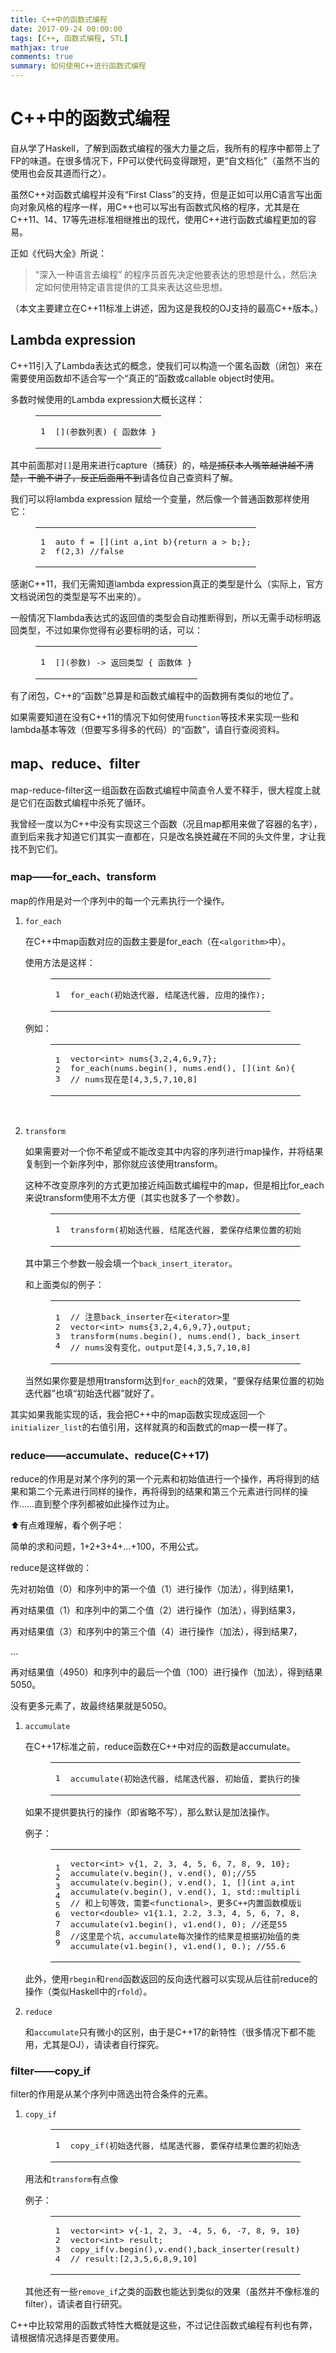 ```yaml
---
title: C++中的函数式编程
date: 2017-09-24 00:00:00
tags: [C++, 函数式编程, STL]
mathjax: true
comments: true
summary: 如何使用C++进行函数式编程
---
```

<h1 id="C-中的函数式编程"><a class="headerlink" href="#C-中的函数式编程" title="C++中的函数式编程"></a>C++中的函数式编程</h1><p>自从学了Haskell，了解到函数式编程的强大力量之后，我所有的程序中都带上了FP的味道。在很多情况下，FP可以使代码变得跟短，更“自文档化”（虽然不当的使用也会反其道而行之）。</p>
    <p>虽然C++对函数式编程并没有“First Class”的支持，但是正如可以用C语言写出面向对象风格的程序一样，用C++也可以写出有函数式风格的程序，尤其是在C++11、14、17等先进标准相继推出的现代，使用C++进行函数式编程更加的容易。</p>
<p>正如《代码大全》所说：</p>
<blockquote>
<p>“深入一种语言去编程” 的程序员首先决定他要表达的思想是什么，然后决定如何使用特定语言提供的工具来表达这些思想。</p>
</blockquote>
<p>（本文主要建立在C++11标准上讲述，因为这是我校的OJ支持的最高C++版本。）</p>
<h2 id="Lambda-expression"><a class="headerlink" href="#Lambda-expression" title="Lambda expression"></a>Lambda expression</h2><p>C++11引入了Lambda表达式的概念，使我们可以构造一个匿名函数（闭包）来在需要使用函数却不适合写一个“真正的”函数或callable object时使用。</p>
<p>多数时候使用的Lambda expression大概长这样：</p>
<figure class="highlight c++"><table><tr><td class="gutter"><pre><span class="line">1</span><br/></pre></td><td class="code"><pre><span class="line">[](参数列表) { 函数体 }</span><br/></pre></td></tr></table></figure>
<p>其中前面那对<code>[]</code>是用来进行capture（捕获）的，<del>啥是捕获本人嘴笨越讲越不清楚，干脆不讲了，反正后面用不到</del>请各位自己查资料了解。</p>
<p>我们可以将lambda expression 赋给一个变量，然后像一个普通函数那样使用它：</p>
<figure class="highlight c++"><table><tr><td class="gutter"><pre><span class="line">1</span><br/><span class="line">2</span><br/></pre></td><td class="code"><pre><span class="line"><span class="keyword">auto</span> f = [](<span class="keyword">int</span> a,<span class="keyword">int</span> b){<span class="keyword">return</span> a &gt; b;};</span><br/><span class="line">f(<span class="number">2</span>,<span class="number">3</span>) <span class="comment">//false</span></span><br/></pre></td></tr></table></figure>
<p>感谢C++11，我们无需知道lambda expression真正的类型是什么（实际上，官方文档说闭包的类型是写不出来的）。</p>
<p>一般情况下lambda表达式的返回值的类型会自动推断得到，所以无需手动标明返回类型，不过如果你觉得有必要标明的话，可以：</p>
<figure class="highlight c++"><table><tr><td class="gutter"><pre><span class="line">1</span><br/></pre></td><td class="code"><pre><span class="line">[](参数) -&gt; 返回类型 { 函数体 }</span><br/></pre></td></tr></table></figure>
<p>有了闭包，C++的“函数”总算是和函数式编程中的函数拥有类似的地位了。</p>
<p>如果需要知道在没有C++11的情况下如何使用<code>function</code>等技术来实现一些和lambda基本等效（但要写多得多的代码）的“函数”，请自行查阅资料。</p>
<h2 id="map、reduce、filter"><a class="headerlink" href="#map、reduce、filter" title="map、reduce、filter"></a>map、reduce、filter</h2><p>map-reduce-filter这一组函数在函数式编程中简直令人爱不释手，很大程度上就是它们在函数式编程中杀死了循环。</p>
<p>我曾经一度以为C++中没有实现这三个函数（况且map都用来做了容器的名字），直到后来我才知道它们其实一直都在，只是改名换姓藏在不同的头文件里，才让我找不到它们。</p>
<h3 id="map——for-each、transform"><a class="headerlink" href="#map——for-each、transform" title="map——for_each、transform"></a>map——for_each、transform</h3><p>map的作用是对一个序列中的每一个元素执行一个操作。</p>
<ol>
<li><p><code>for_each</code></p>
<p>在C++中map函数对应的函数主要是for_each（在<code>&lt;algorithm&gt;</code>中）。</p>
<p>使用方法是这样：</p>
<figure class="highlight c++"><table><tr><td class="gutter"><pre><span class="line">1</span><br/></pre></td><td class="code"><pre><span class="line">for_each(初始迭代器, 结尾迭代器, 应用的操作);</span><br/></pre></td></tr></table></figure>
<p>例如：</p>
<figure class="highlight c++"><table><tr><td class="gutter"><pre><span class="line">1</span><br/><span class="line">2</span><br/><span class="line">3</span><br/></pre></td><td class="code"><pre><span class="line"><span class="built_in">vector</span>&lt;<span class="keyword">int</span>&gt; nums{<span class="number">3</span>,<span class="number">2</span>,<span class="number">4</span>,<span class="number">6</span>,<span class="number">9</span>,<span class="number">7</span>};</span><br/><span class="line">for_each(nums.begin(), nums.end(), [](<span class="keyword">int</span> &amp;n){ n++; });</span><br/><span class="line"><span class="comment">// nums现在是[4,3,5,7,10,8]</span></span><br/></pre></td></tr></table></figure>
<p>​</p>
</li>
<li><p><code>transform</code></p>
<p>如果需要对一个你不希望或不能改变其中内容的序列进行map操作，并将结果复制到一个新序列中，那你就应该使用transform。</p>
<p>这种不改变原序列的方式更加接近纯函数式编程中的map，但是相比for_each来说transform使用不太方便（其实也就多了一个参数）。</p>
<figure class="highlight plain"><table><tr><td class="gutter"><pre><span class="line">1</span><br/></pre></td><td class="code"><pre><span class="line">transform(初始迭代器, 结尾迭代器, 要保存结果位置的初始迭代器, 应用的操作);</span><br/></pre></td></tr></table></figure>
<p>其中第三个参数一般会填一个<code>back_insert_iterator</code>。</p>
<p>和上面类似的例子：</p>
<figure class="highlight c++"><table><tr><td class="gutter"><pre><span class="line">1</span><br/><span class="line">2</span><br/><span class="line">3</span><br/><span class="line">4</span><br/></pre></td><td class="code"><pre><span class="line"><span class="comment">// 注意back_inserter在&lt;iterator&gt;里</span></span><br/><span class="line"><span class="built_in">vector</span>&lt;<span class="keyword">int</span>&gt; nums{<span class="number">3</span>,<span class="number">2</span>,<span class="number">4</span>,<span class="number">6</span>,<span class="number">9</span>,<span class="number">7</span>},output;</span><br/><span class="line">transform(nums.begin(), nums.end(), back_inserter(output) ,[](<span class="keyword">int</span> &amp;a){<span class="keyword">return</span> a+<span class="number">1</span>;});</span><br/><span class="line"><span class="comment">// nums没有变化，output是[4,3,5,7,10,8]</span></span><br/></pre></td></tr></table></figure>
<p>当然如果你要是想用transform达到<code>for_each</code>的效果，“要保存结果位置的初始迭代器”也填“初始迭代器”就好了。</p>
</li>
</ol>
<p>其实如果我能实现的话，我会把C++中的map函数实现成返回一个<code>initializer_list</code>的右值引用，这样就真的和函数式的map一模一样了。</p>
<h3 id="reduce——accumulate、reduce-C-17"><a class="headerlink" href="#reduce——accumulate、reduce-C-17" title="reduce——accumulate、reduce(C++17)"></a>reduce——accumulate、reduce(C++17)</h3><p>reduce的作用是对某个序列的第一个元素和初始值进行一个操作，再将得到的结果和第二个元素进行同样的操作，再将得到的结果和第三个元素进行同样的操作……直到整个序列都被如此操作过为止。</p>
<p>⬆️有点难理解，看个例子吧：</p>
<p>简单的求和问题，1+2+3+4+…+100，不用公式。</p>
<p>reduce是这样做的：</p>
<p>先对初始值（0）和序列中的第一个值（1）进行操作（加法），得到结果1，</p>
<p>再对结果值（1）和序列中的第二个值（2）进行操作（加法），得到结果3，</p>
<p>再对结果值（3）和序列中的第三个值（4）进行操作（加法），得到结果7，</p>
<p>…</p>
<p>再对结果值（4950）和序列中的最后一个值（100）进行操作（加法），得到结果5050。</p>
<p>没有更多元素了，故最终结果就是5050。</p>
<ol>
<li><p><code>accumulate</code></p>
<p>在C++17标准之前，reduce函数在C++中对应的函数是accumulate。</p>
<figure class="highlight c++"><table><tr><td class="gutter"><pre><span class="line">1</span><br/></pre></td><td class="code"><pre><span class="line">accumulate(初始迭代器, 结尾迭代器, 初始值, 要执行的操作);</span><br/></pre></td></tr></table></figure>
<p>如果不提供要执行的操作（即省略不写），那么默认是加法操作。</p>
<p>例子：</p>
<figure class="highlight c++"><table><tr><td class="gutter"><pre><span class="line">1</span><br/><span class="line">2</span><br/><span class="line">3</span><br/><span class="line">4</span><br/><span class="line">5</span><br/><span class="line">6</span><br/><span class="line">7</span><br/><span class="line">8</span><br/><span class="line">9</span><br/></pre></td><td class="code"><pre><span class="line"><span class="built_in">vector</span>&lt;<span class="keyword">int</span>&gt; v{<span class="number">1</span>, <span class="number">2</span>, <span class="number">3</span>, <span class="number">4</span>, <span class="number">5</span>, <span class="number">6</span>, <span class="number">7</span>, <span class="number">8</span>, <span class="number">9</span>, <span class="number">10</span>};</span><br/><span class="line">accumulate(v.begin(), v.end(), <span class="number">0</span>);<span class="comment">//55</span></span><br/><span class="line">accumulate(v.begin(), v.end(), <span class="number">1</span>, [](<span class="keyword">int</span> a,<span class="keyword">int</span> b){<span class="keyword">return</span> a*b;});<span class="comment">//3628800</span></span><br/><span class="line">accumulate(v.begin(), v.end(), <span class="number">1</span>, <span class="built_in">std</span>::multiplies&lt;<span class="keyword">int</span>&gt;());</span><br/><span class="line"><span class="comment">// 和上句等效，需要&lt;functional&gt;，更多C++内置函数模版请自己查文档</span></span><br/><span class="line"><span class="built_in">vector</span>&lt;<span class="keyword">double</span>&gt; v1{<span class="number">1.1</span>, <span class="number">2.2</span>, <span class="number">3.3</span>, <span class="number">4</span>, <span class="number">5</span>, <span class="number">6</span>, <span class="number">7</span>, <span class="number">8</span>, <span class="number">9</span>, <span class="number">10</span>};</span><br/><span class="line">accumulate(v1.begin(), v1.end(), <span class="number">0</span>); <span class="comment">//还是55</span></span><br/><span class="line"><span class="comment">//这里是个坑，accumulate每次操作的结果是根据初始值的类型决定的</span></span><br/><span class="line">accumulate(v1.begin(), v1.end(), <span class="number">0.</span>); <span class="comment">//55.6</span></span><br/></pre></td></tr></table></figure>
<p>此外，使用<code>rbegin</code>和<code>rend</code>函数返回的反向迭代器可以实现从后往前reduce的操作（类似Haskell中的<code>rfold</code>）。</p>
</li>
<li><p><code>reduce</code></p>
<p>和<code>accumulate</code>只有微小的区别，由于是C++17的新特性（很多情况下都不能用，尤其是OJ），请读者自行探究。</p>
</li>
</ol>
<h3 id="filter——copy-if"><a class="headerlink" href="#filter——copy-if" title="filter——copy_if"></a>filter——copy_if</h3><p>filter的作用是从某个序列中筛选出符合条件的元素。</p>
<ol>
<li><p><code>copy_if</code></p>
<figure class="highlight c++"><table><tr><td class="gutter"><pre><span class="line">1</span><br/></pre></td><td class="code"><pre><span class="line">copy_if(初始迭代器, 结尾迭代器, 要保存结果位置的初始迭代器, 判断函数);</span><br/></pre></td></tr></table></figure>
<p>用法和<code>transform</code>有点像</p>
<p>例子：</p>
<figure class="highlight c++"><table><tr><td class="gutter"><pre><span class="line">1</span><br/><span class="line">2</span><br/><span class="line">3</span><br/><span class="line">4</span><br/></pre></td><td class="code"><pre><span class="line"><span class="built_in">vector</span>&lt;<span class="keyword">int</span>&gt; v{<span class="number">-1</span>, <span class="number">2</span>, <span class="number">3</span>, <span class="number">-4</span>, <span class="number">5</span>, <span class="number">6</span>, <span class="number">-7</span>, <span class="number">8</span>, <span class="number">9</span>, <span class="number">10</span>};</span><br/><span class="line"><span class="built_in">vector</span>&lt;<span class="keyword">int</span>&gt; result;</span><br/><span class="line">copy_if(v.begin(),v.end(),back_inserter(result),[](<span class="keyword">int</span> a){<span class="keyword">return</span> a&gt;<span class="number">0</span>;});</span><br/><span class="line"><span class="comment">// result:[2,3,5,6,8,9,10]</span></span><br/></pre></td></tr></table></figure>
<p>其他还有一些<code>remove_if</code>之类的函数也能达到类似的效果（虽然并不像标准的filter），请读者自行研究。</p>
</li>
</ol>
<p>C++中比较常用的函数式特性大概就是这些，不过记住函数式编程有利也有弊，请根据情况选择是否要使用。</p>


